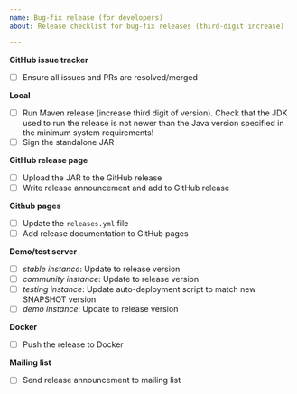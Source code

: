 ```yaml
---
name: Bug-fix release (for developers)
about: Release checklist for bug-fix releases (third-digit increase)

---
```


**GitHub issue tracker**
- [ ] Ensure all issues and PRs are resolved/merged

**Local**
- [ ] Run Maven release (increase third digit of version). Check that the JDK 
      used to run the release is not newer than the Java version specified in the minimum system
      requirements!
- [ ] Sign the standalone JAR

**GitHub release page**
- [ ] Upload the JAR to the GitHub release
- [ ] Write release announcement and add to GitHub release

**Github pages**
- [ ] Update the `releases.yml` file
- [ ] Add release documentation to GitHub pages

**Demo/test server**
- [ ] *stable instance*: Update to release version
- [ ] *community instance*: Update to release version
- [ ] *testing instance*: Update auto-deployment script to match new SNAPSHOT version
- [ ] *demo instance*: Update to release version

**Docker**
- [ ] Push the release to Docker

**Mailing list**
- [ ] Send release announcement to mailing list
